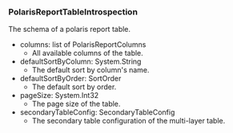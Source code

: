 ### PolarisReportTableIntrospection
The schema of a polaris report table.

- columns: list of PolarisReportColumns
  - All available columns of the table.
- defaultSortByColumn: System.String
  - The default sort by column's name.
- defaultSortByOrder: SortOrder
  - The default sort by order.
- pageSize: System.Int32
  - The page size of the table.
- secondaryTableConfig: SecondaryTableConfig
  - The secondary table configuration of the multi-layer table.

